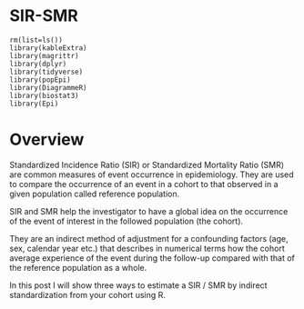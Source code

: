 
<!-- README.md is generated from README.Rmd. Please edit that file -->

# SIR-SMR

<!-- badges: start -->
<!-- badges: end -->

    rm(list=ls())
    library(kableExtra)
    library(magrittr)
    library(dplyr)
    library(tidyverse)
    library(popEpi)
    library(DiagrammeR)
    library(biostat3)
    library(Epi)

# Overview

Standardized Incidence Ratio (SIR) or Standardized Mortality Ratio (SMR)
are common measures of event occurrence in epidemiology. They are used
to compare the occurrence of an event in a cohort to that observed in a
given population called reference population.

SIR and SMR help the investigator to have a global idea on the
occurrence of the event of interest in the followed population (the
cohort).

They are an indirect method of adjustment for a confounding factors
(age, sex, calendar year etc.) that describes in numerical terms how the
cohort average experience of the event during the follow-up compared
with that of the reference population as a whole.

In this post I will show three ways to estimate a SIR / SMR by indirect
standardization from your cohort using R.
